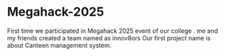 # Megahack-2025
First time we participated in Megahack 2025 event of our college .
me and my friends created a team named as innov8ors
Our first project name is about Canteen management system.
